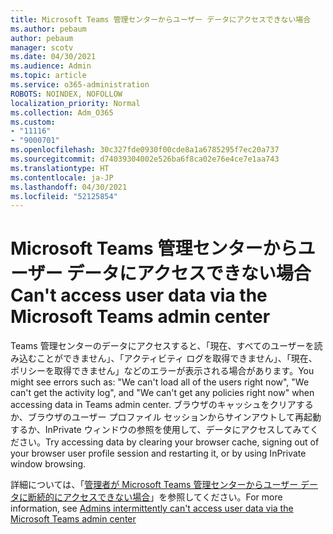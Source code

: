 ```yaml
---
title: Microsoft Teams 管理センターからユーザー データにアクセスできない場合
ms.author: pebaum
author: pebaum
manager: scotv
ms.date: 04/30/2021
ms.audience: Admin
ms.topic: article
ms.service: o365-administration
ROBOTS: NOINDEX, NOFOLLOW
localization_priority: Normal
ms.collection: Adm_O365
ms.custom:
- "11116"
- "9000701"
ms.openlocfilehash: 30c327fde0930f00cde8a1a6785295f7ec20a737
ms.sourcegitcommit: d74039304002e526ba6f8ca02e76e4ce7e1aa743
ms.translationtype: HT
ms.contentlocale: ja-JP
ms.lasthandoff: 04/30/2021
ms.locfileid: "52125854"
---
```

# <a name="cant-access-user-data-via-the-microsoft-teams-admin-center"></a><span data-ttu-id="f5eee-102">Microsoft Teams 管理センターからユーザー データにアクセスできない場合</span><span class="sxs-lookup"><span data-stu-id="f5eee-102">Can't access user data via the Microsoft Teams admin center</span></span>

<span data-ttu-id="f5eee-103">Teams 管理センターのデータにアクセスすると、「現在、すべてのユーザーを読み込むことができません」、「アクティビティ ログを取得できません」、「現在、ポリシーを取得できません」などのエラーが表示される場合があります。</span><span class="sxs-lookup"><span data-stu-id="f5eee-103">You might see errors such as: "We can't load all of the users right now", "We can't get the activity log", and "We can't get any policies right now" when accessing data in Teams admin center.</span></span> <span data-ttu-id="f5eee-104">ブラウザのキャッシュをクリアするか、ブラウザのユーザー プロファイル セッションからサインアウトして再起動するか、InPrivate ウィンドウの参照を使用して、データにアクセスしてみてください。</span><span class="sxs-lookup"><span data-stu-id="f5eee-104">Try accessing data by clearing your browser cache, signing out of your browser user profile session and restarting it, or by using InPrivate window browsing.</span></span> 

<span data-ttu-id="f5eee-105">詳細については、「[管理者が Microsoft Teams 管理センターからユーザー データに断続的にアクセスできない場合](https://docs.microsoft.com/microsoftteams/troubleshoot/teams-administration/cannot-access-admin-center)」を参照してください。</span><span class="sxs-lookup"><span data-stu-id="f5eee-105">For more information, see [Admins intermittently can't access user data via the Microsoft Teams admin center](https://docs.microsoft.com/microsoftteams/troubleshoot/teams-administration/cannot-access-admin-center)</span></span>